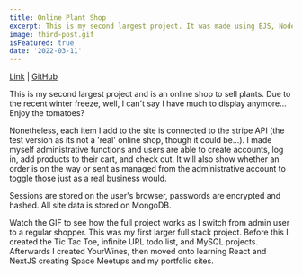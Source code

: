 ```yaml
---
title: Online Plant Shop
excerpt: This is my second largest project. It was made using EJS, Node, Express, MongoDB, along with Cloudinary and Stripe APIs.
image: third-post.gif
isFeatured: true
date: '2022-03-11'
---
```

[Link](http://aqueous-shore-08867.herokuapp.com/products) | [GitHub](https://github.com/kyleb12345/plantsite)

This is my second largest project and is an online shop to sell plants. Due to the recent winter freeze, well, I can't say I have much to display anymore... Enjoy the tomatoes?

Nonetheless, each item I add to the site is connected to the stripe API (the test version as its not a 'real' online shop, though it could be...). I made myself administrative functions and users are able to create accounts, log in, add products to their cart, and check out. It will also show whether an order is on the way or sent as managed from the administrative account to toggle those just as a real business would.

Sessions are stored on the user's browser, passwords are encrypted and hashed. All site data is stored on MongoDB.

Watch the GIF to see how the full project works as I switch from admin user to a regular shopper. This was my first larger full stack project. Before this I created the Tic Tac Toe, infinite URL todo list, and MySQL projects. Afterwards I created YourWines, then moved onto learning React and NextJS creating Space Meetups and my portfolio sites.